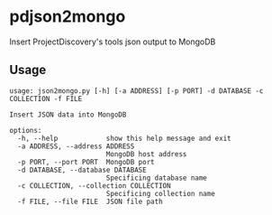# pdjson2mongo

Insert ProjectDiscovery's tools json output to MongoDB

## Usage

```shell
usage: json2mongo.py [-h] [-a ADDRESS] [-p PORT] -d DATABASE -c COLLECTION -f FILE

Insert JSON data into MongoDB

options:
  -h, --help            show this help message and exit
  -a ADDRESS, --address ADDRESS
                        MongoDB host address
  -p PORT, --port PORT  MongoDB port
  -d DATABASE, --database DATABASE
                        Specificing database name
  -c COLLECTION, --collection COLLECTION
                        Specificing collection name
  -f FILE, --file FILE  JSON file path
```

